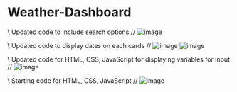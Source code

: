 # Weather-Dashboard
\\      Updated code to include search options      //
![image](https://user-images.githubusercontent.com/79474830/114802176-dd4b7d80-9d62-11eb-82e7-04972c595852.png)


\\      Updated code to display dates on each cards     //
![image](https://user-images.githubusercontent.com/79474830/114649549-56d16600-9ca6-11eb-96d7-b944c0a74898.png)
![image](https://user-images.githubusercontent.com/79474830/114649632-7c5e6f80-9ca6-11eb-9e5b-8d64aaa63d66.png)


\\      Updated code for HTML, CSS, JavaScript for displaying variables for input     //
![image](https://user-images.githubusercontent.com/79474830/114634458-2c70b000-9c88-11eb-9228-a2168650c484.png)


\\ Starting code for HTML, CSS, JavaScript //
![image](https://user-images.githubusercontent.com/79474830/114623156-7bace580-9c74-11eb-9c29-b5e70feb8224.png)
